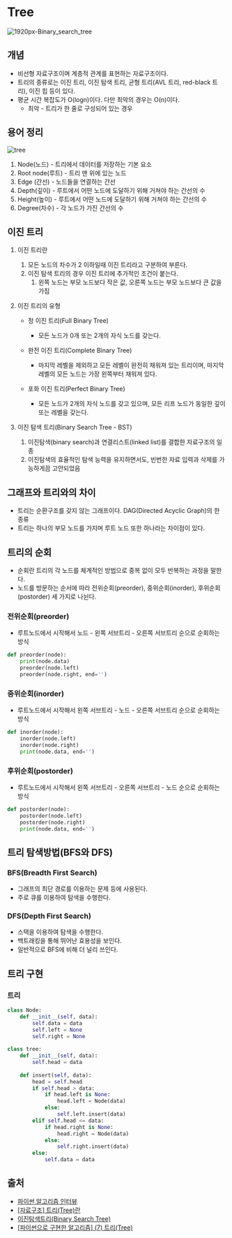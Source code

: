 # Tree 

![1920px-Binary_search_tree](https://user-images.githubusercontent.com/19471818/110778196-61629f00-82a5-11eb-9267-115fcae5f129.png)

## 개념 

- 비선형 자료구조이며 계층적 관계를 표현하는 자료구조이다. 
- 트리의 종류로는 이진 트리, 이진 탐색 트리, 균형 트리(AVL 트리, red-black 트리), 이진 힙 등이 있다.
- 평균 시간 복잡도가 O(logn)이다. 다만 최악의 경우는 O(n)이다. 
  - 최악 - 트리가 한 줄로 구성되어 있는 경우

## 용어 정리

![tree](https://user-images.githubusercontent.com/19471818/110778326-8d7e2000-82a5-11eb-9495-fa1600468126.png)

1. Node(노드) - 트리에서 데이터를 저장하는 기본 요소
2. Root node(루트) - 트리 맨 위에 있는 노드
3. Edge (간선) - 노드들을 연결하는 간선 
4. Depth(깊이) - 루트에서 어떤 노드에 도달하기 위해 거쳐야 하는 간선의 수
5. Height(높이) - 루트에서 어떤 노드에 도달하기 위해 거쳐야 하는 간선의 수
6. Degree(차수) - 각 노드가 가진 간선의 수 

## 이진 트리 

1. 이진 트리란

   1. 모든 노드의 차수가 2 이하일때 이진 트리라고 구분하여 부른다.
   2. 이진 탐색 트리의 경우 이진 트리에 추가적인 조건이 붙는다.
      1. 왼쪽 노드는 부모 노드보다 작은 값, 오른쪽 노드는 부모 노드보다 큰 값을 가짐 

2. 이진 트리의 유형 

   - 정 이진 트리(Full Binary Tree)
     - 모든 노드가 0개 또는 2개의 자식 노드를 갖는다. 
   - 완전 이진 트리(Complete Binary Tree)
     - 마지막 레벨을 제외하고 모든 레벨이 완전히 채워져 있는 트리이며, 마지막 레벨의 모든 노드는 가장 왼쪽부터 채워져 있다. 

   - 포화 이진 트리(Perfect Binary Tree)
     - 모든 노드가 2개의 자식 노드를 갖고 있으며, 모든 리프 노드가 동일한 깊이 또는 레벨을 갖는다. 

3. 이진 탐색 트리(Binary Search Tree - BST)

   1.  이진탐색(binary search)과 연결리스트(linked list)를 결합한 자료구조의 일종
   2. 이진탐색의 효율적인 탐색 능력을 유지하면서도, 빈번한 자료 입력과 삭제를 가능하게끔 고안되었음


## 그래프와 트리와의 차이 

- 트리는 순환구조를 갖지 않는 그래프이다. DAG(Directed Acyclic Graph)의 한 종류
- 트리는 하나의 부모 노드를 가지며 루트 노드 또한 하나라는 차이점이 있다. 

## 트리의 순회

- 순회란 트리의 각 노드를 체계적인 방법으로 중복 없이 모두 반복하는 과정을 말한다.
- 노드를 방문하는 순서에 따라 전위순회(preorder), 중위순회(inorder), 후위순회(postorder) 세 가지로 나뉜다.

### 전위순회(preorder)

- 루트노드에서 시작해서 노드 - 왼쪽 서브트리 - 오른쪽 서브트리 순으로 순회하는 방식

~~~python
def preorder(node):
    print(node.data)
    preorder(node.left)
    preorder(node.right, end='')
~~~

### 중위순회(inorder)

- 루트노드에서 시작해서 왼쪽 서브트리 - 노드 - 오른쪽 서브트리 순으로 순회하는 방식

~~~python
def inorder(node):
    inorder(node.left)
    inorder(node.right)
    print(node.data, end='')
~~~

### 후위순회(postorder)

- 루트노드에서 시작해서 왼쪽 서브트리 - 오른쪽 서브트리 - 노드 순으로 순회하는 방식

~~~python
def postorder(node):
    postorder(node.left)
    postorder(node.right)
    print(node.data, end='')
~~~

## 트리 탐색방법(BFS와 DFS) 

### BFS(Breadth First Search)

- 그래프의 최단 경로를 이용하는 문제 등에 사용된다.
- 주로 큐를 이용하여 탐색을 수행한다.  

### DFS(Depth First Search)

- 스택을 이용하여 탐색을 수행한다.  
- 백트래킹을 통해 뛰어난 효용성을 보인다.
- 일반적으로 BFS에 비해 더 널리 쓰인다.

## 트리 구현 

### 트리

~~~ python
class Node:
    def __init__(self, data):
        self.data = data
        self.left = None
        self.right = None
    
class tree:
    def __init__(self, data):
        self.head = data
    
    def insert(self, data):
        head = self.head
        if self.head > data:
            if head.left is None:
                head.left = Node(data)
            else:
                self.left.insert(data)
        elif self.head <= data:
            if head.right is None:
                head.right = Node(data)
            else:
                self.right.insert(data)
        else:
            self.data = data 
~~~

## 출처

- [파이썬 알고리즘 인터뷰](http://www.kyobobook.co.kr/product/detailViewKor.laf?ejkGb=KOR&mallGb=KOR&barcode=9791189909178)
- [[자료구조] 트리(Tree)란](https://gmlwjd9405.github.io/2018/08/12/data-structure-tree.html)
- [이진탐색트리(Binary Search Tree)](https://ratsgo.github.io/data%20structure&algorithm/2017/10/22/bst/)
- [[파이썬으로 구현한 알고리즘] (7) 트리(Tree)](https://onestep.tistory.com/42)

